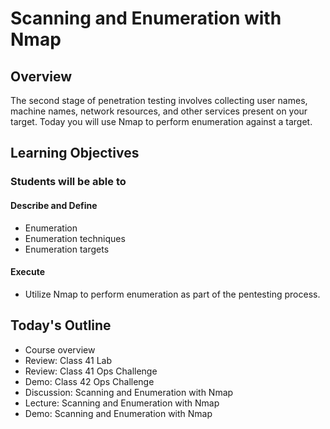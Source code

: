 # Scanning and Enumeration with Nmap

## Overview

The second stage of penetration testing involves collecting user names, machine names, network resources, and other services present on your target. Today you will use Nmap to perform enumeration against a target.

## Learning Objectives

### Students will be able to

#### Describe and Define

- Enumeration
- Enumeration techniques
- Enumeration targets

#### Execute

- Utilize Nmap to perform enumeration as part of the pentesting process.

## Today's Outline

- Course overview
- Review: Class 41 Lab
- Review: Class 41 Ops Challenge
- Demo: Class 42 Ops Challenge
- Discussion: Scanning and Enumeration with Nmap
- Lecture: Scanning and Enumeration with Nmap
- Demo: Scanning and Enumeration with Nmap

